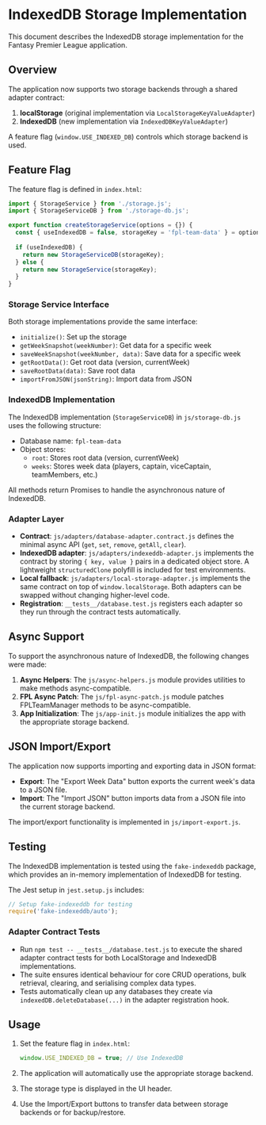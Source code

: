 # IndexedDB Storage Implementation

This document describes the IndexedDB storage implementation for the Fantasy Premier League application.

## Overview

The application now supports two storage backends through a shared adapter contract:
1. **localStorage** (original implementation via `LocalStorageKeyValueAdapter`)
2. **IndexedDB** (new implementation via `IndexedDBKeyValueAdapter`)

A feature flag (`window.USE_INDEXED_DB`) controls which storage backend is used.

## Feature Flag

The feature flag is defined in `index.html`:

```javascript
import { StorageService } from './storage.js';
import { StorageServiceDB } from './storage-db.js';

export function createStorageService(options = {}) {
  const { useIndexedDB = false, storageKey = 'fpl-team-data' } = options;
  
  if (useIndexedDB) {
    return new StorageServiceDB(storageKey);
  } else {
    return new StorageService(storageKey);
  }
}
```

### Storage Service Interface

Both storage implementations provide the same interface:

- `initialize()`: Set up the storage
- `getWeekSnapshot(weekNumber)`: Get data for a specific week
- `saveWeekSnapshot(weekNumber, data)`: Save data for a specific week
- `getRootData()`: Get root data (version, currentWeek)
- `saveRootData(data)`: Save root data
- `importFromJSON(jsonString)`: Import data from JSON

### IndexedDB Implementation

The IndexedDB implementation (`StorageServiceDB`) in `js/storage-db.js` uses the following structure:

- Database name: `fpl-team-data`
- Object stores:
  - `root`: Stores root data (version, currentWeek)
  - `weeks`: Stores week data (players, captain, viceCaptain, teamMembers, etc.)

All methods return Promises to handle the asynchronous nature of IndexedDB.

### Adapter Layer

- **Contract**: `js/adapters/database-adapter.contract.js` defines the minimal async API (`get`, `set`, `remove`, `getAll`, `clear`).
- **IndexedDB adapter**: `js/adapters/indexeddb-adapter.js` implements the contract by storing `{ key, value }` pairs in a dedicated object store. A lightweight `structuredClone` polyfill is included for test environments.
- **Local fallback**: `js/adapters/local-storage-adapter.js` implements the same contract on top of `window.localStorage`. Both adapters can be swapped without changing higher-level code.
- **Registration**: `__tests__/database.test.js` registers each adapter so they run through the contract tests automatically.

## Async Support

To support the asynchronous nature of IndexedDB, the following changes were made:

1. **Async Helpers**: The `js/async-helpers.js` module provides utilities to make methods async-compatible.
2. **FPL Async Patch**: The `js/fpl-async-patch.js` module patches FPLTeamManager methods to be async-compatible.
3. **App Initialization**: The `js/app-init.js` module initializes the app with the appropriate storage backend.

## JSON Import/Export

The application now supports importing and exporting data in JSON format:

- **Export**: The "Export Week Data" button exports the current week's data to a JSON file.
- **Import**: The "Import JSON" button imports data from a JSON file into the current storage backend.

The import/export functionality is implemented in `js/import-export.js`.

## Testing

The IndexedDB implementation is tested using the `fake-indexeddb` package, which provides an in-memory implementation of IndexedDB for testing.

The Jest setup in `jest.setup.js` includes:

```javascript
// Setup fake-indexeddb for testing
require('fake-indexeddb/auto');
```

### Adapter Contract Tests

- Run `npm test -- __tests__/database.test.js` to execute the shared adapter contract tests for both LocalStorage and IndexedDB implementations.
- The suite ensures identical behaviour for core CRUD operations, bulk retrieval, clearing, and serialising complex data types.
- Tests automatically clean up any databases they create via `indexedDB.deleteDatabase(...)` in the adapter registration hook.

## Usage

1. Set the feature flag in `index.html`:
   ```javascript
   window.USE_INDEXED_DB = true; // Use IndexedDB
   ```

2. The application will automatically use the appropriate storage backend.

3. The storage type is displayed in the UI header.

4. Use the Import/Export buttons to transfer data between storage backends or for backup/restore.
